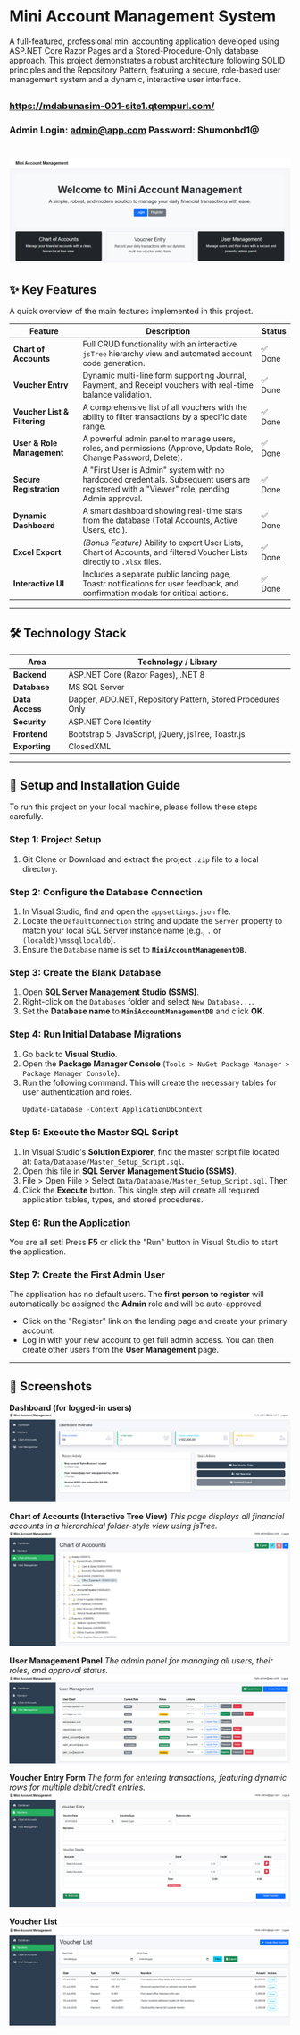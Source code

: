 # Mini Account Management System

A full-featured, professional mini accounting application developed using ASP.NET Core Razor Pages and a Stored-Procedure-Only database approach. This project demonstrates a robust architecture following SOLID principles and the Repository Pattern, featuring a secure, role-based user management system and a dynamic, interactive user interface.

## 
### https://mdabunasim-001-site1.qtempurl.com/
### Admin Login: admin@app.com        Password: Shumonbd1@
#
![Dashboard](/Screenshort's/Dashboard.png)
---

## ✨ Key Features

A quick overview of the main features implemented in this project.

| Feature                      | Description                                                                                                                                              | Status    |
| ---------------------------- | -------------------------------------------------------------------------------------------------------------------------------------------------------- | --------- |
| **Chart of Accounts** | Full CRUD functionality with an interactive `jsTree` hierarchy view and automated account code generation.                                                 | ✅ Done    |
| **Voucher Entry** | Dynamic multi-line form supporting Journal, Payment, and Receipt vouchers with real-time balance validation.                                             | ✅ Done    |
| **Voucher List & Filtering** | A comprehensive list of all vouchers with the ability to filter transactions by a specific date range.                                             | ✅ Done    |
| **User & Role Management** | A powerful admin panel to manage users, roles, and permissions (Approve, Update Role, Change Password, Delete).                                                   | ✅ Done    |
| **Secure Registration** | A "First User is Admin" system with no hardcoded credentials. Subsequent users are registered with a "Viewer" role, pending Admin approval.        | ✅ Done    |
| **Dynamic Dashboard** | A smart dashboard showing real-time stats from the database (Total Accounts, Active Users, etc.).                                                        | ✅ Done    |
| **Excel Export** | _(Bonus Feature)_ Ability to export User Lists, Chart of Accounts, and filtered Voucher Lists directly to `.xlsx` files.                             | ✅ Done    |
| **Interactive UI** | Includes a separate public landing page, Toastr notifications for user feedback, and confirmation modals for critical actions.                             | ✅ Done    |

---

## 🛠️ Technology Stack

| Area          | Technology / Library                                       |
| ------------- | ---------------------------------------------------------- |
| **Backend** | ASP.NET Core (Razor Pages), .NET 8                         |
| **Database** | MS SQL Server                                              |
| **Data Access** | Dapper, ADO.NET, Repository Pattern, Stored Procedures Only |
| **Security** | ASP.NET Core Identity                                      |
| **Frontend** | Bootstrap 5, JavaScript, jQuery, jsTree, Toastr.js         |
| **Exporting** | ClosedXML                                                  |

---

## 🚀 Setup and Installation Guide

To run this project on your local machine, please follow these steps carefully.

### Step 1: Project Setup
1.  Git Clone or Download and extract the project `.zip` file to a local directory.

### Step 2: Configure the Database Connection
1.  In Visual Studio, find and open the `appsettings.json` file.
2.  Locate the `DefaultConnection` string and update the `Server` property to match your local SQL Server instance name (e.g., `.` or `(localdb)\mssqllocaldb`).
3.  Ensure the `Database` name is set to **`MiniAccountManagementDB`**.

### Step 3: Create the Blank Database
1.  Open **SQL Server Management Studio (SSMS)**.
2.  Right-click on the `Databases` folder and select `New Database...`.
3.  Set the **Database name** to **`MiniAccountManagementDB`** and click **OK**.

### Step 4: Run Initial Database Migrations
1.  Go back to **Visual Studio**.
2.  Open the **Package Manager Console** (`Tools > NuGet Package Manager > Package Manager Console`).
3.  Run the following command. This will create the necessary tables for user authentication and roles.
    ```powershell
    Update-Database -Context ApplicationDbContext
    ```

### Step 5: Execute the Master SQL Script
1.  In Visual Studio's **Solution Explorer**, find the master script file located at: `Data/Database/Master_Setup_Script.sql`.
2.  Open this file in **SQL Server Management Studio (SSMS)**.
3.  File > Open Fiile > Select `Data/Database/Master_Setup_Script.sql`. Then
4.  Click the **Execute** button. This single step will create all required application tables, types, and stored procedures.

### Step 6: Run the Application
You are all set! Press **F5** or click the "Run" button in Visual Studio to start the application.

### Step 7: Create the First Admin User
The application has no default users. The **first person to register** will automatically be assigned the **Admin** role and will be auto-approved.
-   Click on the "Register" link on the landing page and create your primary account.
-   Log in with your new account to get full admin access. You can then create other users from the **User Management** page.

---

## 📸 Screenshots

**Dashboard (for logged-in users)**
![Dashboard](/Screenshort's/Dashboard_Overview.png)

**Chart of Accounts (Interactive Tree View)**
*This page displays all financial accounts in a hierarchical folder-style view using jsTree.*
![Chart of Accounts](/Screenshort's/ChartOfAccount.png)

**User Management Panel**
*The admin panel for managing all users, their roles, and approval status.*
![User Management](/Screenshort's/User_Management.png)

**Voucher Entry Form**
*The form for entering transactions, featuring dynamic rows for multiple debit/credit entries.*
![Voucher Entry](/Screenshort's/Voucher_ENtry.png)

**Voucher List**
![Landing Page](/Screenshort's/Voucher_list.png)
